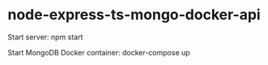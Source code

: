 # node-express-ts-mongo-docker-api

Start server: npm start

Start MongoDB Docker container: docker-compose up
